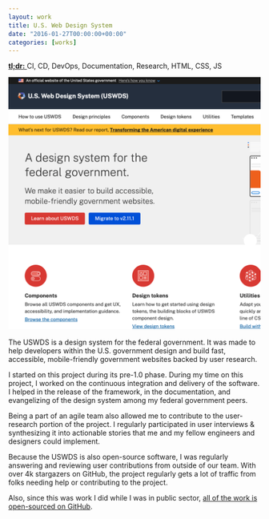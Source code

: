 ```yaml
---
layout: work
title: U.S. Web Design System
date: "2016-01-27T00:00:00+00:00"
categories: [works]
---
```


<a href="https://designsystem.digital.gov/" target="_blank">
  <strong>tl;dr:</strong>
</a> CI, CD, DevOps, Documentation, Research, HTML, CSS, JS

![Desktop Cropped Screenshot](/img/works/uswds.png "USWDS Desktop Cropped Screenshot")

The USWDS is a design system for the federal government. It was made to help
developers within the U.S. government design and build fast, accessible,
mobile-friendly government websites backed by user research.

I started on this project during its pre-1.0 phase. During my time on this
project, I worked on the continuous integration and delivery of the software. I
helped in the release of the framework, in the documentation, and evangelizing
of the design system among my federal government peers.

Being a part of an agile team also allowed me to contribute to the user-research
portion of the project. I regularly participated in user interviews &
synthesizing it into actionable stories that me and my fellow engineers and
designers could implement.

Because the USWDS is also open-source software, I was regularly answering and
reviewing user contributions from outside of our team. With over 4k stargazers
on GitHub, the project regularly gets a lot of traffic from folks needing help
or contributing to the project.

Also, since this was work I did while I was in public sector, [all of the work is
open-sourced on GitHub][gh-link].

[gh-link]: https://github.com/uswds/uswds "The USWDS codebase on GitHub."
